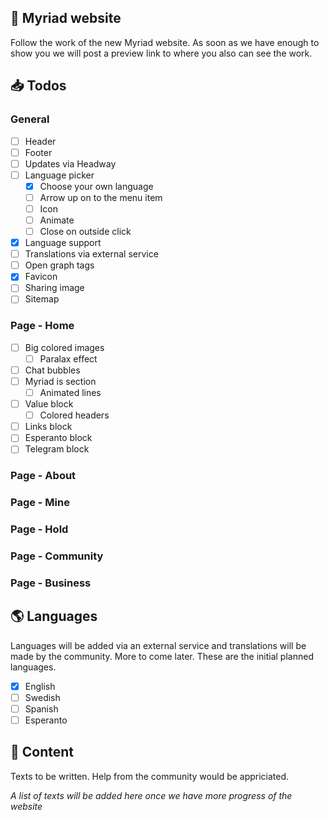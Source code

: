 ## 🎨 Myriad website

Follow the work of the new Myriad website. As soon as we have enough to show you we will post a preview link to where you also can see the work.

## 📥 Todos

### General

- [ ] Header
- [ ] Footer
- [ ] Updates via Headway
- [ ] Language picker
  - [x] Choose your own language
  - [ ] Arrow up on to the menu item
  - [ ] Icon
  - [ ] Animate
  - [ ] Close on outside click
- [x] Language support
- [ ] Translations via external service
- [ ] Open graph tags
- [x] Favicon
- [ ] Sharing image
- [ ] Sitemap

### Page - Home

- [ ] Big colored images
  - [ ] Paralax effect
- [ ] Chat bubbles
- [ ] Myriad is section
  - [ ] Animated lines
- [ ] Value block
  - [ ] Colored headers
- [ ] Links block
- [ ] Esperanto block
- [ ] Telegram block

### Page - About

### Page - Mine

### Page - Hold

### Page - Community

### Page - Business

## 🌎 Languages

Languages will be added via an external service and translations will be made by the community. More to come later. These are the initial planned languages.

- [x] English
- [ ] Swedish
- [ ] Spanish
- [ ] Esperanto

## 📝 Content

Texts to be written. Help from the community would be appriciated.

_A list of texts will be added here once we have more progress of the website_
